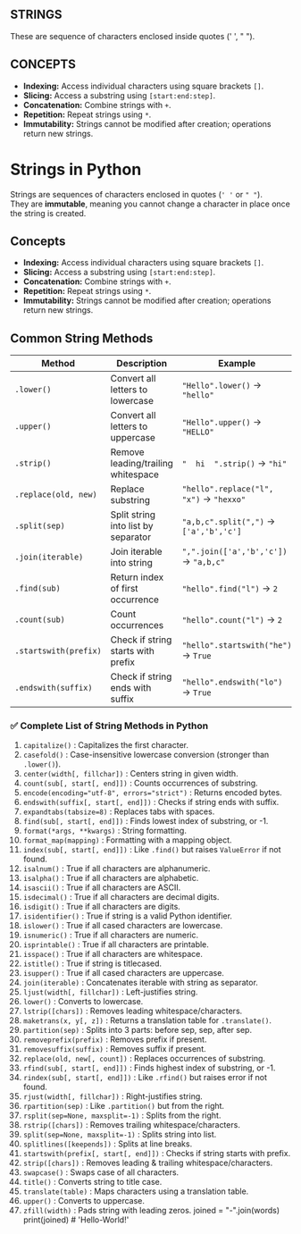 ## STRINGS
These are sequence of characters enclosed inside quotes (' ', " ").

## CONCEPTS
- **Indexing:** Access individual characters using square brackets `[]`.  
- **Slicing:** Access a substring using `[start:end:step]`.  
- **Concatenation:** Combine strings with `+`.  
- **Repetition:** Repeat strings using `*`.  
- **Immutability:** Strings cannot be modified after creation; operations return new strings.

# Strings in Python

Strings are sequences of characters enclosed in quotes (`' '` or `" "`).  
They are **immutable**, meaning you cannot change a character in place once the string is created.

## Concepts
- **Indexing:** Access individual characters using square brackets `[]`.  
- **Slicing:** Access a substring using `[start:end:step]`.  
- **Concatenation:** Combine strings with `+`.  
- **Repetition:** Repeat strings using `*`.  
- **Immutability:** Strings cannot be modified after creation; operations return new strings.

## Common String Methods
| Method | Description | Example |
|--------|-------------|---------|
| `.lower()` | Convert all letters to lowercase | `"Hello".lower()` → `"hello"` |
| `.upper()` | Convert all letters to uppercase | `"Hello".upper()` → `"HELLO"` |
| `.strip()` | Remove leading/trailing whitespace | `"  hi  ".strip()` → `"hi"` |
| `.replace(old, new)` | Replace substring | `"hello".replace("l", "x")` → `"hexxo"` |
| `.split(sep)` | Split string into list by separator | `"a,b,c".split(",")` → `['a','b','c']` |
| `.join(iterable)` | Join iterable into string | `",".join(['a','b','c'])` → `"a,b,c"` |
| `.find(sub)` | Return index of first occurrence | `"hello".find("l")` → `2` |
| `.count(sub)` | Count occurrences | `"hello".count("l")` → `2` |
| `.startswith(prefix)` | Check if string starts with prefix | `"hello".startswith("he")` → `True` |
| `.endswith(suffix)` | Check if string ends with suffix | `"hello".endswith("lo")` → `True` |

### ✅ Complete List of String Methods in Python

1. `capitalize()` : Capitalizes the first character.
2. `casefold()` : Case-insensitive lowercase conversion (stronger than `.lower()`).
3. `center(width[, fillchar])` : Centers string in given width.
4. `count(sub[, start[, end]])` : Counts occurrences of substring.
5. `encode(encoding="utf-8", errors="strict")` : Returns encoded bytes.
6. `endswith(suffix[, start[, end]])` : Checks if string ends with suffix.
7. `expandtabs(tabsize=8)` : Replaces tabs with spaces.
8. `find(sub[, start[, end]])` : Finds lowest index of substring, or -1.
9. `format(*args, **kwargs)` : String formatting.
10. `format_map(mapping)` : Formatting with a mapping object.
11. `index(sub[, start[, end]])` : Like `.find()` but raises `ValueError` if not found.
12. `isalnum()` : True if all characters are alphanumeric.
13. `isalpha()` : True if all characters are alphabetic.
14. `isascii()` : True if all characters are ASCII.
15. `isdecimal()` : True if all characters are decimal digits.
16. `isdigit()` : True if all characters are digits.
17. `isidentifier()` : True if string is a valid Python identifier.
18. `islower()` : True if all cased characters are lowercase.
19. `isnumeric()` : True if all characters are numeric.
20. `isprintable()` : True if all characters are printable.
21. `isspace()` : True if all characters are whitespace.
22. `istitle()` : True if string is titlecased.
23. `isupper()` : True if all cased characters are uppercase.
24. `join(iterable)` : Concatenates iterable with string as separator.
25. `ljust(width[, fillchar])` : Left-justifies string.
26. `lower()` : Converts to lowercase.
27. `lstrip([chars])` : Removes leading whitespace/characters.
28. `maketrans(x, y[, z])` : Returns a translation table for `.translate()`.
29. `partition(sep)` : Splits into 3 parts: before sep, sep, after sep.
30. `removeprefix(prefix)` : Removes prefix if present.
31. `removesuffix(suffix)` : Removes suffix if present.
32. `replace(old, new[, count])` : Replaces occurrences of substring.
33. `rfind(sub[, start[, end]])` : Finds highest index of substring, or -1.
34. `rindex(sub[, start[, end]])` : Like `.rfind()` but raises error if not found.
35. `rjust(width[, fillchar])` : Right-justifies string.
36. `rpartition(sep)` : Like `.partition()` but from the right.
37. `rsplit(sep=None, maxsplit=-1)` : Splits from the right.
38. `rstrip([chars])` : Removes trailing whitespace/characters.
39. `split(sep=None, maxsplit=-1)` : Splits string into list.
40. `splitlines([keepends])` : Splits at line breaks.
41. `startswith(prefix[, start[, end]])` : Checks if string starts with prefix.
42. `strip([chars])` : Removes leading & trailing whitespace/characters.
43. `swapcase()` : Swaps case of all characters.
44. `title()` : Converts string to title case.
45. `translate(table)` : Maps characters using a translation table.
46. `upper()` : Converts to uppercase.
47. `zfill(width)` : Pads string with leading zeros.
joined = "-".join(words)
print(joined)        # 'Hello-World!'
